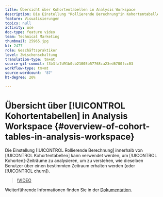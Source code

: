 ```yaml
---
title: Übersicht über Kohortentabellen in Analysis Workspace
description: Die Einstellung "Rollierende Berechnung"in Kohortentabellen kann verwendet werden, um Kohorten über einen bestimmten Zeitraum zu analysieren, um zu verstehen, wie die gleichen Benutzer über einen bestimmten Zeitraum erhalten (oder gekürzt) werden.
feature: Visualisierungen
topics: null
activity: use
doc-type: feature video
team: Technical Marketing
thumbnail: 25965.jpg
kt: 2477
role: Geschäftspraktiker
level: Zwischenschaltung
translation-type: tm+mt
source-git-commit: f3b3fa7d91b0cb21005b57768ca23ed6700fcc03
workflow-type: tm+mt
source-wordcount: '87'
ht-degree: 20%

---
```



# Übersicht über [!UICONTROL Kohortentabellen] in Analysis Workspace {#overview-of-cohort-tables-in-analysis-workspace}

Die Einstellung [!UICONTROL Rollierende Berechnung] innerhalb von [!UICONTROL Kohortentabellen] kann verwendet werden, um [!UICONTROL Kohorten]-Zeiträume zu analysieren, um zu verstehen, wie dieselben Benutzer über einen bestimmten Zeitraum erhalten werden (oder [!UICONTROL churn]).

>[!VIDEO](https://video.tv.adobe.com/v/25965/?quality=12)

Weiterführende Informationen finden Sie in der [Dokumentation](https://marketing.adobe.com/resources/help/de_DE/analytics/analysis-workspace/cohort_analysis.html).
